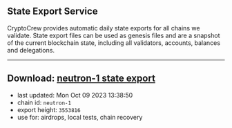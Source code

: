## State Export Service
CryptoCrew provides automatic daily state exports for all chains we validate. State export files can be used as genesis files and are a snapshot of the current blockchain state, including all validators, accounts, balances and delegations.

---
**Download: [neutron-1 state export](https://dl.ccvalidators.com/SERVICE/neutron/neutron-1_export_3553816.json)**
---

- last updated: Mon Oct 09 2023 13:38:50
- chain id: `neutron-1`
- export height: `3553816`
- use for: airdrops, local tests, chain recovery
